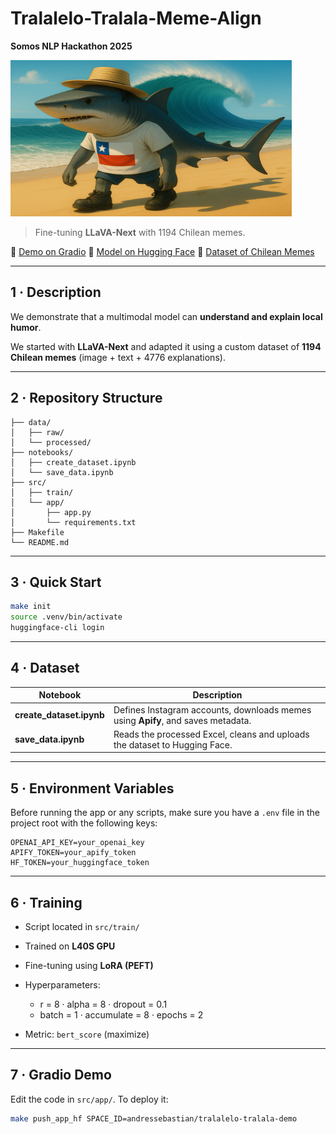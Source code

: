 # Tralalelo-Tralala-Meme-Align

**Somos NLP Hackathon 2025**

<img src="./tralalelo-tralala-logo.png" alt="Description" width="450" height="250"/>

> Fine-tuning **LLaVA-Next** with 1194 Chilean memes.

🔗 [Demo on Gradio](https://huggingface.co/spaces/somosnlp-hackathon-2025/tralalelo-tralala-demo)
🔗 [Model on Hugging Face](https://huggingface.co/somosnlp-hackathon-2025/llava-v1.6-mistral-7b-memes-chilenos-small)
🔗 [Dataset of Chilean Memes](https://huggingface.co/datasets/somosnlp-hackathon-2025/memes_instagram_chilenos_es_small)

---

## 1 · Description

We demonstrate that a multimodal model can **understand and explain local humor**.

We started with **LLaVA-Next** and adapted it using a custom dataset of **1194 Chilean memes** (image + text + 4776 explanations).

---

## 2 · Repository Structure

```
├── data/
│   ├── raw/        
│   └── processed/  
├── notebooks/
│   ├── create_dataset.ipynb
│   └── save_data.ipynb
├── src/
│   ├── train/        
│   └── app/        
│       ├── app.py
│       └── requirements.txt
├── Makefile        
└── README.md
```

---

## 3 · Quick Start

```bash
make init                       
source .venv/bin/activate       
huggingface-cli login           
```

---

## 4 · Dataset

| Notebook                  | Description                                                                      |
| ------------------------- | -------------------------------------------------------------------------------- |
| **create\_dataset.ipynb** | Defines Instagram accounts, downloads memes using **Apify**, and saves metadata. |
| **save\_data.ipynb**      | Reads the processed Excel, cleans and uploads the dataset to Hugging Face.       |

---

## 5 · Environment Variables

Before running the app or any scripts, make sure you have a `.env` file in the project root with the following keys:

```
OPENAI_API_KEY=your_openai_key
APIFY_TOKEN=your_apify_token
HF_TOKEN=your_huggingface_token
```

---

## 6 · Training

* Script located in `src/train/`
* Trained on **L40S GPU**
* Fine-tuning using **LoRA (PEFT)**
* Hyperparameters:

  * r = 8 · alpha = 8 · dropout = 0.1
  * batch = 1 · accumulate = 8 · epochs = 2
* Metric: `bert_score` (maximize)

---

## 7 · Gradio Demo

Edit the code in `src/app/`. To deploy it:

```bash
make push_app_hf SPACE_ID=andressebastian/tralalelo-tralala-demo
```
